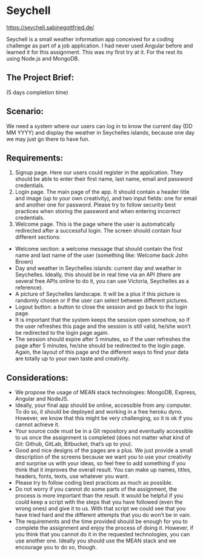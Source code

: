 # Seychell

https://seychell.sabinegottfried.de/

Seychell is a small weather information app conceived for a coding challenge as part of a job application.
I had never used Angular before and learned it for this assignment. This was my first try at it. For the rest its using Node.js and MongoDB.

## The Project Brief: 
(5 days completion time)

## Scenario:
We need a system where our users can log in to know the current day (DD MM YYYY) and
display the weather in Seychelles islands, because one day we may just go there to have fun.

## Requirements:
1. Signup page​. Here our users could register in the application. They should be able to enter
their first name, last name, email and password credentials.
2. Login page​. The main page of the app. It should contain a header title and image (up to your
own creativity), and two input fields: one for email and another one for password. Please try to
follow security best practices when storing the password and when entering incorrect
credentials.
3. Welcome page​. This is the page where the user is automatically redirected after a successful
login. The screen should contain four different sections:
- Welcome section: a welcome message that should contain the first name and last name
of the user (something like: Welcome back John Brown)
- Day and weather in Seychelles islands: current day and weather in Seychelles. Ideally,
this should be in real time via an API (there are several free APIs online to do it, you can
use Victoria, Seychelles as a reference).
- A picture of Seychelles landscape. It will be a plus if this picture is randomly chosen or if
the user can select between different pictures.
- Logout button: a button to close the session and go back to the login page.
- It is important that the system keeps the session open somehow, so if the user refreshes
this page and the session is still valid, he/she won’t be redirected to the login page
again.
- The session should expire after 5 minutes, so if the user refreshes the page after 5
minutes, he/she should be redirected to the login page.
Again, the layout of this page and the different ways to find your data are totally up to your own
taste and creativity.

## Considerations:
- We propose the usage of MEAN stack​ technologies: MongoDB, Express, Angular and
NodeJS.
- Ideally, your final app should be online​, accessible from any computer. To do so, it
should be deployed and working in a free heroku dyno​. However, we know that this
might be very challenging, so it is ok if you cannot achieve it.
- Your source code must be in a Git repository ​and eventually accessible to us once the
assignment is completed (does not matter what kind of Git: Github, GitLab, Bitbucket,
that’s up to you).
- Good and nice designs of the pages are a plus​. We just provide a small description of
the screens because we want you to use your creativity and surprise us with your ideas,
so feel free to add something if you think that it improves the overall result. You can
make up names, titles, headers, fonts, texts, use whatever you want.
- Please try to follow coding best practices​ as much as possible.
- Do not worry if you cannot do some parts of the assignment, the process is more
important than the result. It would be helpful if you could keep a script with the steps
that you have followed​ (even the wrong ones) and give it to us. With that script we
could see that you have tried hard and the different attempts that you do won’t be in
vain.
- The requirements and the time provided should be enough for you to complete the
assignment and enjoy the process of doing it. However, if you think that you cannot do it
in the requested technologies, you can use another one. Ideally you should use the
MEAN stack and we encourage you to do so, though.

